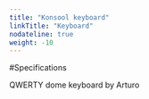 ```yaml
---
title: "Konsool keyboard"
linkTitle: "Keyboard"
nodateline: true
weight: -10
---
```


#Specifications

QWERTY dome keyboard by Arturo
